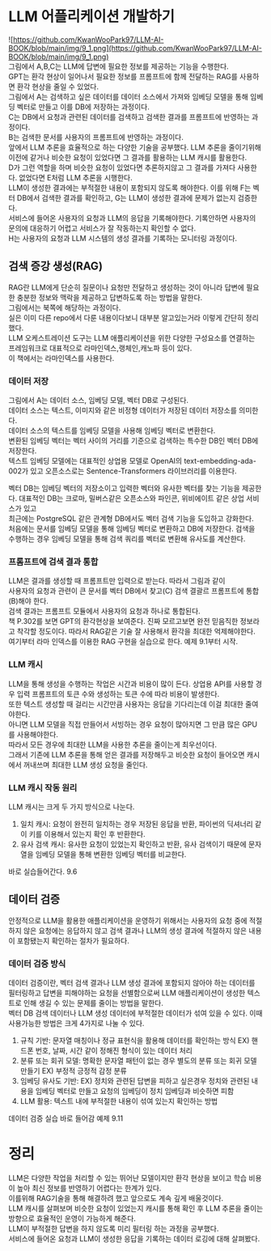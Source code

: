 # LLM 어플리케이션 개발하기  

![https://github.com/KwanWooPark97/LLM-AI-BOOK/blob/main/img/9_1.png](https://github.com/KwanWooPark97/LLM-AI-BOOK/blob/main/img/9_1.png)   
그림에서 A,B,C는 LLM에 답변에 필요한 정보를 제공하는 기능을 수행한다.  
GPT는 환각 현상이 일어나서 필요한 정보를 프롬프트에 함께 전달하는 RAG를 사용하면 환각 현상을 줄일 수 있었다.  
그림에서 A는 검색하고 싶은 데이터를 데이터 소스에서 가져와 임베딩 모델을 통해 임베딩 벡터로 만들고 이를 DB에 저장하는 과정이다.  
C는 DB에서 요청과 관련된 데이터를 검색하고 검색한 결과를 프롬프트에 반영하는 과정이다.  
B는 검색한 문서를 사용자의 프롬프트에 반영하는 과정이다.  
앞에서 LLM 추론을 효율적으로 하는 다양한 기술을 공부했다. LLM 추론을 줄이기위해 이전에 같거나 비슷한 요청이 있었다면 그 결과를 활용하는 LLM 캐시를 활용한다.  
D가 그런 역할을 하며 비슷한 요청이 있었다면 추론하지않고 그 결과를 가져다 사용한다. 없었다면 E처럼 LLM 추론을 시행한다.  
LLM이 생성한 결과에는 부적절한 내용이 포함되지 않도록 해야한다. 이를 위해 F는 벡터 DB에서 검색한 결과를 확인하고, G는 LLM이 생성한 결과에 문제가 없는지 검증한다.  
서비스에 들어온 사용자의 요청과 LLM의 응답을 기록해야한다. 기록안하면 사용자의 문의에 대응하기 어렵고 서비스가 잘 작동하는지 확인할 수 없다.  
H는 사용자의 요청과 LLM 시스템의 생성 결과를 기록하는 모니터링 과정이다.  

## 검색 증강 생성(RAG)  
RAG란 LLM에게 단순히 질문이나 요청만 전달하고 생성하는 것이 아니라 답변에 필요한 충분한 정보와 맥락을 제공하고 답변하도록 하는 방법을 말한다.  
그림에서는 북쪽에 해당하는 과정이다.  
실은 이미 다른 repo에서 다룬 내용이다보니 대부분 알고있는거라 이렇게 간단히 정리했다.  
LLM 오케스트레이션 도구는 LLM 애플리케이션을 위한 다양한 구성요소를 연결하는 프레임워크로 대표적으로 라마인덱스,랭체인,캐노파 등이 있다.  
이 책에서는 라마인덱스를 사용한다.  

### 데이터 저장  
그림에서 A는 데이터 소스, 임베딩 모델, 벡터 DB로 구성된다.  
데이터 소스는 텍스트, 이미지와 같은 비정형 데이터가 저장된 데이터 저장소를 의미한다.  
데이터 소스의 텍스트를 임베딩 모델을 사용해 임베딩 벡터로 변환한다.  
변환된 임베딩 벡터는 벡터 사이의 거리를 기준으로 검색하는 특수한 DB인 벡터 DB에 저장한다.  
텍스트 임베딩 모델에는 대표적인 상업용 모델로 OpenAI의 text-embedding-ada-002가 있고 오픈소스로는 Sentence-Transformers 라이브러리를 이용한다.  

벡터 DB는 임베딩 벡터의 저장소이고 입력한 벡터와 유사한 벡터를 찾는 기능을 제공한다. 대표적인 DB는 크로마, 밀버스같은 오픈소스와 파인콘, 위비에이트 같은 상업 서비스가 있고  
최근에는 PostgreSQL 같은 관계형 DB에서도 벡터 검색 기능을 도입하고 강화한다.  
처음에는 문서를 임베딩 모델을 통해 임베딩 벡터로 변환하고 DB에 저장한다. 검색을 수행하는 경우 임베딩 모델을 통해 검색 쿼리를 벡터로 변환해 유사도를 계산한다.  

### 프롬프트에 검색 결과 통합  

LLM은 결과를 생성할 때 프롬프트만 입력으로 받는다. 따라서 그림과 같이  
사용자의 요청과 관련이 큰 문서를 벡터 DB에서 찾고(C) 검색 결괄르 프롬프트에 통합(B)해야 한다.  
검색 결과는 프롬프트 모듈에서 사용자의 요청과 하나로 통합된다.  
책 P.302를 보면 GPT의 환각현상을 보여준다. 진짜 모르고보면 완전 믿음직한 정보라고 착각할 정도이다. 따라서 RAG같은 기술 잘 사용해서 환각을 최대한 억제해야한다.  
여기부터 라마 인덱스를 이용한 RAG 구현을 실습으로 한다. 예제 9.1부터 시작.  

### LLM 캐시  

LLM을 통해 생성을 수행하는 작업은 시간과 비용이 많이 든다. 상업용 API를 사용할 경우 입력 프롬프트의 토큰 수와 생성하는 토큰 수에 따라 비용이 발생한다.  
또한 텍스트 생성할 때 걸리는 시간만큼 사용자는 응답을 기다리는데 이걸 최대한 줄여야한다.  
아니면 LLM 모델을 직접 만들어서 서빙하는 경우 요청이 많아지면 그 만큼 많은 GPU를 사용해야한다.  
따라서 모든 경우에 최대한 LLM을 사용한 추론을 줄이는게 최우선이다.  
그래서 기존에 LLM 추론을 통해 얻은 결과를 저장해두고 비슷한 요청이 들어오면 캐시에서 꺼내쓰며 최대한 LLM 생성 요청을 줄인다.  
### LLM 캐시 작동 원리  
LLM 캐시는 크게 두 가지 방식으로 나눈다.  
1. 일치 캐시: 요청이 완전히 일치하는 경우 저장된 응답을 반환, 파이썬의 딕셔너리 같이 키를 이용해서 있는지 확인 후 반환한다.
2. 유사 검색 캐시: 유사한 요청이 있었는지 확인하고 반환, 유사 검색이기 때문에 문자열을 임베딩 모델을 통해 변환한 임베딩 벡터를 비교한다.

바로 실습들어간다. 9.6  

## 데이터 검증  
안정적으로 LLM을 활용한 애플리케이션을 운영하기 위해서는 사용자의 요청 중에 적절하지 않은 요청에는 응답하지 않고 검색 결과나 LLM의 생성 결과에 적절하지 않은 내용이 포함됐는지 확인하는 절차가 필요하다.  

### 데이터 검증 방식  
데이터 검증이란, 벡터 검색 결과나 LLM 생성 결과에 포함되지 않아야 하는 데이터를 필터링하고 답변을 피해야하는 요청을 선별함으로써 LLM 애플리케이션이 생성한 텍스트로 인해 생길 수 있는 문제를 줄이는 방법을 말한다.  
벡터 DB 검색 데이터나 LLM 생성 데이터에 부적절한 데이터가 섞여 있을 수 있다. 이때 사용가능한 방법은 크게 4가지로 나눌 수 있다.  
1. 규칙 기반: 문자열 매칭이나 정규 표현식을 활용해 데이터를 확인하는 방식 EX) 핸드폰 번호, 날짜, 시간 같이 정해진 형식이 있는 데이터 처리
2. 분류 또는 회귀 모델: 명확한 문자열 패턴이 없는 경우 별도의 분류 또는 회귀 모델 만들기 EX) 부정적 긍정적 감정 분류
3. 임베딩 유사도 기반: EX) 정치와 관련된 답변을 피하고 싶은경우 정치와 관련된 내용을 임베딩 벡터로 만들고 요청의 임베딩이 정치 임베딩과 비슷하면 피함
4. LLM 활용: 텍스트 내에 부적절한 내용이 섞여 있는지 확인하는 방법

데이터 검증 실습 바로 들어감 예제 9.11  

# 정리   
LLM은 다양한 작업을 처리할 수 있는 뛰어난 모델이지만 환각 현상을 보이고 학습 비용이 높아 최신 정보를 반영하기 어렵다는 한계가 있다.  
이를위해 RAG기술을 통해 해결하려 했고 앞으로도 계속 깊게 배울것이다.  
LLM 캐시를 살펴보며 비슷한 요청이 있었는지 캐시를 통해 확인 후 LLM 추론을 줄이는 방향으로 효율적인 운영이 가능하게 해준다.  
LLM이 부적절한 답변을 하지 않도록 미리 필터링 하는 과정을 공부했다.  
서비스에 들어온 요청과 LLM이 생성한 응답을 기록하는 데이터 로깅에 대해 살펴봤다.
